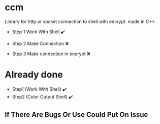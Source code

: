 # ccm
Library for http or socket connection to shell with encrypt. made in C++

- Step 1
Work With Shell :heavy_check_mark:

- Step 2
Make Connection :x:

- Step 3
Make connection in encrypt :x:

# Already done
- Step1 (Work With Shell) :heavy_check_mark:
- Step2 (Color Output Shell) :heavy_check_mark:

## If There Are Bugs Or Use Could Put On Issue
